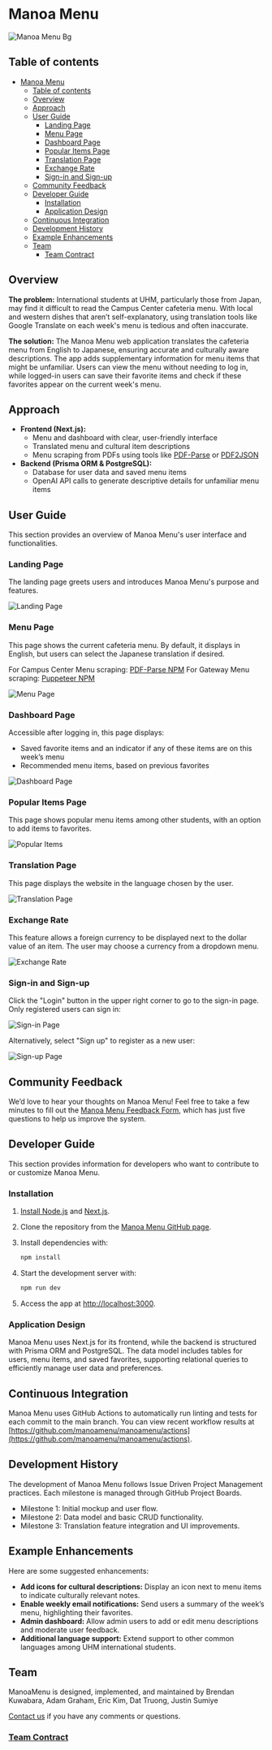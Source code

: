 # Manoa Menu

![Manoa Menu Bg](/img/manoa-menu-bg.png)


## Table of contents

- [Manoa Menu](#manoa-menu)
  - [Table of contents](#table-of-contents)
  - [Overview](#overview)
  - [Approach](#approach)
  - [User Guide](#user-guide)
    - [Landing Page](#landing-page)
    - [Menu Page](#menu-page)
    - [Dashboard Page](#dashboard-page)
    - [Popular Items Page](#popular-items-page)
    - [Translation Page](#translation-page)
    - [Exchange Rate](#exchange-rate)
    - [Sign-in and Sign-up](#sign-in-and-sign-up)
  - [Community Feedback](#community-feedback)
  - [Developer Guide](#developer-guide)
    - [Installation](#installation)
    - [Application Design](#application-design)
  - [Continuous Integration](#continuous-integration)
  - [Development History](#development-history)
  - [Example Enhancements](#example-enhancements)
  - [Team](#team)
    - [Team Contract](#team-contract)

## Overview

**The problem:** International students at UHM, particularly those from Japan, may find it difficult to read the Campus Center cafeteria menu. With local and western dishes that aren’t self-explanatory, using translation tools like Google Translate on each week's menu is tedious and often inaccurate.

**The solution:** The Manoa Menu web application translates the cafeteria menu from English to Japanese, ensuring accurate and culturally aware descriptions. The app adds supplementary information for menu items that might be unfamiliar. Users can view the menu without needing to log in, while logged-in users can save their favorite items and check if these favorites appear on the current week's menu.

## Approach
* **Frontend (Next.js):**
  * Menu and dashboard with clear, user-friendly interface
  * Translated menu and cultural item descriptions
  * Menu scraping from PDFs using tools like [PDF-Parse](https://www.npmjs.com/package/pdf-parse) or [PDF2JSON](https://www.npmjs.com/package/pdf2json)
* **Backend (Prisma ORM & PostgreSQL):**
  * Database for user data and saved menu items
  * OpenAI API calls to generate descriptive details for unfamiliar menu items

## User Guide

This section provides an overview of Manoa Menu's user interface and functionalities.

### Landing Page

The landing page greets users and introduces Manoa Menu's purpose and features.

![Landing Page](https://via.placeholder.com/1280x720/A3C8FF/000000?text=Landing+Page)

### Menu Page

This page shows the current cafeteria menu. By default, it displays in English, but users can select the Japanese translation if desired.

For Campus Center Menu scraping: [PDF-Parse NPM](https://www.npmjs.com/package/pdf-parse)
For Gateway Menu scraping: [Puppeteer NPM](https://www.npmjs.com/package/puppeteer)

![Menu Page](/img/mockups/MenuPage.png)

### Dashboard Page

Accessible after logging in, this page displays:
  - Saved favorite items and an indicator if any of these items are on this week’s menu
  - Recommended menu items, based on previous favorites

![Dashboard Page](img/mockups/Dashboard.png)

### Popular Items Page

This page shows popular menu items among other students, with an option to add items to favorites.

![Popular Items](https://via.placeholder.com/1280x720/A3C8FF/000000?text=Popular+Items+Page)

### Translation Page

This page displays the website in the language chosen by the user.

![Translation Page](img/mockups/TranslationPage.png)

### Exchange Rate

This feature allows a foreign currency to be displayed next to the dollar value of an item. The user may choose a currency from a dropdown menu.

![Exchange Rate](img/mockups/ExchangeRate.png)

### Sign-in and Sign-up

Click the "Login" button in the upper right corner to go to the sign-in page. Only registered users can sign in:

![Sign-in Page](img/mockups/login.png)

Alternatively, select "Sign up" to register as a new user:

![Sign-up Page](https://via.placeholder.com/1280x720/A3C8FF/000000?text=Sign+Up+Page)

## Community Feedback

We’d love to hear your thoughts on Manoa Menu! Feel free to take a few minutes to fill out the [Manoa Menu Feedback Form](https://forms.gle/fp6cH6FRNwqR3KMP6), which has just five questions to help us improve the system.

## Developer Guide

This section provides information for developers who want to contribute to or customize Manoa Menu.

### Installation

1. [Install Node.js](https://nodejs.org/) and [Next.js](https://nextjs.org/).
2. Clone the repository from the [Manoa Menu GitHub page](https://github.com/manoamenu/manoamenu).
3. Install dependencies with:

   ```bash
   npm install
   ```

4. Start the development server with:

   ```bash
   npm run dev
   ```

5. Access the app at [http://localhost:3000](http://localhost:3000).

### Application Design

Manoa Menu uses Next.js for its frontend, while the backend is structured with Prisma ORM and PostgreSQL. The data model includes tables for users, menu items, and saved favorites, supporting relational queries to efficiently manage user data and preferences.

## Continuous Integration

Manoa Menu uses GitHub Actions to automatically run linting and tests for each commit to the main branch. You can view recent workflow results at [https://github.com/manoamenu/manoamenu/actions](https://github.com/manoamenu/manoamenu/actions).

## Development History

The development of Manoa Menu follows Issue Driven Project Management practices. Each milestone is managed through GitHub Project Boards.

* Milestone 1: Initial mockup and user flow.
* Milestone 2: Data model and basic CRUD functionality.
* Milestone 3: Translation feature integration and UI improvements.

## Example Enhancements

Here are some suggested enhancements:

* **Add icons for cultural descriptions:** Display an icon next to menu items to indicate culturally relevant notes.
* **Enable weekly email notifications:** Send users a summary of the week’s menu, highlighting their favorites.
* **Admin dashboard:** Allow admin users to add or edit menu descriptions and moderate user feedback.
* **Additional language support:** Extend support to other common languages among UHM international students.

## Team

ManoaMenu is designed, implemented, and maintained by Brendan Kuwabara, Adam Graham, Eric Kim, Dat Truong, Justin Sumiye

[Contact us](https://forms.gle/9PpZQAKeNpWkX4NNA) if you have any comments or questions.

### [Team Contract](https://docs.google.com/document/d/1WQ-8HhZOTxxuxRtMikDlzCzVJDAc71cl1xgYNTWC_qc/edit?tab=t.0)
